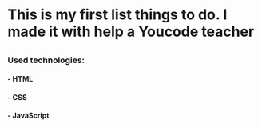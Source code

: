 # This is my first list things to do. I made it with help a Youcode teacher

##

### Used technologies:
#### - HTML
#### - CSS
#### - JavaScript
